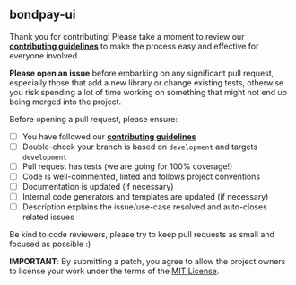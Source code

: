 ## bondpay-ui

Thank you for contributing! Please take a moment to review our [**contributing guidelines**](https://github.com/CeoFred/bondpay-ui/blob/main/CONTRIBUTING.md)
to make the process easy and effective for everyone involved.

**Please open an issue** before embarking on any significant pull request, especially those that
add a new library or change existing tests, otherwise you risk spending a lot of time working
on something that might not end up being merged into the project.

Before opening a pull request, please ensure:

- [ ] You have followed our [**contributing guidelines**](https://github.com/CeoFred/bondpay-ui/blob/main/CONTRIBUTING.md)
- [ ] Double-check your branch is based on `development` and targets `development`
- [ ] Pull request has tests (we are going for 100% coverage!)
- [ ] Code is well-commented, linted and follows project conventions
- [ ] Documentation is updated (if necessary)
- [ ] Internal code generators and templates are updated (if necessary)
- [ ] Description explains the issue/use-case resolved and auto-closes related issues

Be kind to code reviewers, please try to keep pull requests as small and focused as possible :)

**IMPORTANT**: By submitting a patch, you agree to allow the project
owners to license your work under the terms of the [MIT License](https://github.com/CeoFred/bondpay-ui/blob/main/LICENSE.md).

